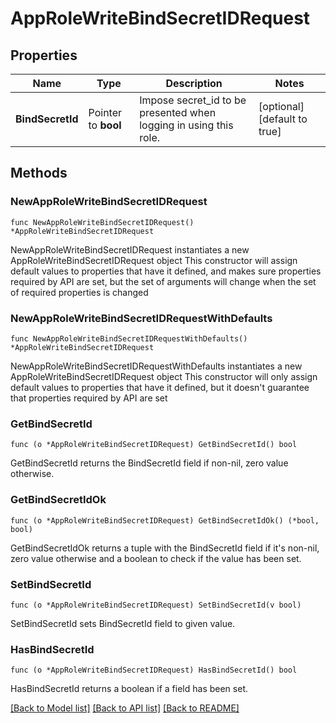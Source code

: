 # AppRoleWriteBindSecretIDRequest

## Properties

Name | Type | Description | Notes
------------ | ------------- | ------------- | -------------
**BindSecretId** | Pointer to **bool** | Impose secret_id to be presented when logging in using this role. | [optional] [default to true]

## Methods

### NewAppRoleWriteBindSecretIDRequest

`func NewAppRoleWriteBindSecretIDRequest() *AppRoleWriteBindSecretIDRequest`

NewAppRoleWriteBindSecretIDRequest instantiates a new AppRoleWriteBindSecretIDRequest object
This constructor will assign default values to properties that have it defined,
and makes sure properties required by API are set, but the set of arguments
will change when the set of required properties is changed

### NewAppRoleWriteBindSecretIDRequestWithDefaults

`func NewAppRoleWriteBindSecretIDRequestWithDefaults() *AppRoleWriteBindSecretIDRequest`

NewAppRoleWriteBindSecretIDRequestWithDefaults instantiates a new AppRoleWriteBindSecretIDRequest object
This constructor will only assign default values to properties that have it defined,
but it doesn't guarantee that properties required by API are set

### GetBindSecretId

`func (o *AppRoleWriteBindSecretIDRequest) GetBindSecretId() bool`

GetBindSecretId returns the BindSecretId field if non-nil, zero value otherwise.

### GetBindSecretIdOk

`func (o *AppRoleWriteBindSecretIDRequest) GetBindSecretIdOk() (*bool, bool)`

GetBindSecretIdOk returns a tuple with the BindSecretId field if it's non-nil, zero value otherwise
and a boolean to check if the value has been set.

### SetBindSecretId

`func (o *AppRoleWriteBindSecretIDRequest) SetBindSecretId(v bool)`

SetBindSecretId sets BindSecretId field to given value.

### HasBindSecretId

`func (o *AppRoleWriteBindSecretIDRequest) HasBindSecretId() bool`

HasBindSecretId returns a boolean if a field has been set.


[[Back to Model list]](../README.md#documentation-for-models) [[Back to API list]](../README.md#documentation-for-api-endpoints) [[Back to README]](../README.md)


